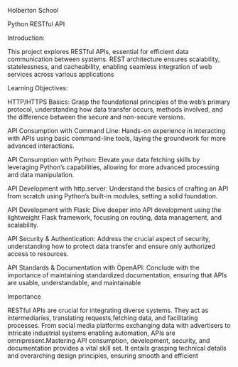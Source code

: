 Holberton School

Python RESTful API

Introduction:

This project explores RESTful APIs, essential for efficient data communication between systems.
REST architecture ensures scalability, statelessness, and cacheability,
enabling seamless integration of web services across various applications


Learning Objectives:

HTTP/HTTPS Basics: Grasp the foundational principles of the web’s primary protocol, understanding how data transfer occurs,
methods involved, and the difference between the secure and non-secure versions.

API Consumption with Command Line: Hands-on experience in interacting with APIs using basic command-line tools,
laying the groundwork for more advanced interactions.

API Consumption with Python: Elevate your data fetching skills by leveraging Python’s capabilities,
allowing for more advanced processing and data manipulation.

API Development with http.server: Understand the basics of crafting an API from scratch using Python’s built-in modules,
setting a solid foundation.

API Development with Flask: Dive deeper into API development using the lightweight Flask framework, 
focusing on routing, data management, and scalability.

API Security & Authentication: Address the crucial aspect of security,
understanding how to protect data transfer and ensure only authorized access to resources.

API Standards & Documentation with OpenAPI: Conclude with the importance of maintaining standardized documentation,
ensuring that APIs are usable, understandable, and maintainable

Importance

RESTful APIs are crucial for integrating diverse systems.
They act as intermediaries, translating requests,fetching data, and facilitating processes.
From social media platforms exchanging data with advertisers to intricate industrial systems enabling automation,
APIs are omnipresent.Mastering API consumption, development, security, and documentation provides a vital skill set.
It entails grasping technical details and overarching design principles, ensuring smooth and efficient
